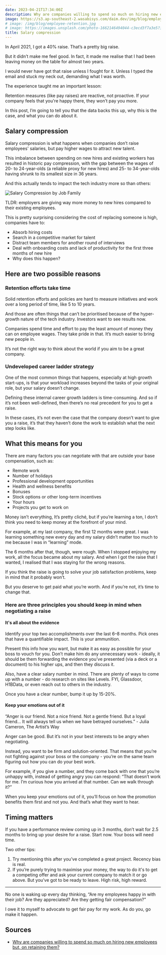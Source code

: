 ```yaml
---
date: 2023-04-21T17:34:00Z
description: Why are companies willing to spend so much on hiring new employees but on retaining them?
image: https://s3.ap-southeast-2.wasabisys.com/daim.dev/img/blog/employee-retention/clamp-squeezing-a-stack-of-coins.jpeg
# image: /img/blog/employee-retention.jpg
# image: https://images.unsplash.com/photo-1662146494044-c3ecd3f7a3e5?ixlib=rb-4.0.3&ixid=MnwxMjA3fDB8MHxwaG90by1wYWdlfHx8fGVufDB8fHx8&auto=format&fit=crop&w=1471&q=80
title: Salary compression
---
```


In April 2021, I got a 40% raise. That’s a pretty big raise.

But it didn’t make me feel good. In fact, it made me realise that I had been leaving money on the table for almost two years.

I would never have got that raise unless I fought for it. Unless I typed the email and stuck my neck out, demanding what I was worth.

The experience taught me an important lesson:

Retention measures (like pay raises) are reactive, not proactive. If your company feels that you're happy there, they won’t pay you more.

In this post, I’m going to tell you that the data backs this up, why this is the case, and what you can do about it.

## Salary compression

Salary compression is what happens when companies don’t raise employees' salaries, but pay higher wages to attract new talent.

This imbalance between spending on new hires and existing workers has resulted in historic pay compression, with the gap between the wages of 20- to 24-year-olds (a reliable proxy for new hires) and 25- to 34-year-olds having shrunk to its smallest size in 36 years.

And this actually tends to impact the tech industry more so than others:

![Salary Compression by Job Family](https://s3.ap-southeast-2.wasabisys.com/daim.dev/img/blog/employee-retention/salary-compression-by-job-family.webp)

TLDR: employers are giving way more money to new hires compared to their existing employees.

This is pretty surprising considering the cost of replacing someone is high, companies have to:

- Absorb hiring costs
- Search in a competitive market for talent
- Distract team members for another round of interviews
- Deal with onboarding costs and lack of productivity for the first three months of new hire
- Why does this happen?

## Here are two possible reasons

### Retention efforts take time

Solid retention efforts and policies are hard to measure initiatives and work over a long period of time, like 5 to 10 years.

And those are often things that can’t be prioritised because of the hyper-growth nature of the tech industry. Investors want to see results now.

Companies spend time and effort to pay the least amount of money they can on employee wages. They take pride in that. It’s much easier to bring new people in.

It’s not the right way to think about the world if you aim to be a great company.

### Undeveloped career ladder strategy

One of the most common things that happens, especially at high growth start-ups, is that your workload increases beyond the tasks of your original role, but your salary doesn’t change.

Defining these internal career growth ladders is time-consuming. And so if it’s not been well-defined, then there’s no real precedent for you to get a raise.

In these cases, it’s not even the case that the company doesn’t want to give you a raise, it’s that they haven’t done the work to establish what the next step looks like.

## What this means for you

There are many factors you can negotiate with that are outside your base compensation, such as:

- Remote work
- Number of holidays
- Professional development opportunities
- Health and wellness benefits
- Bonuses
- Stock options or other long-term incentives
- Your hours
- Projects you get to work on

Money isn’t everything, It’s pretty cliché, but if you’re learning a ton, I don’t think you need to keep money at the forefront of your mind.

For example, at my last company, the first 12 months were great. I was learning something new every day and my salary didn’t matter too much to me because I was in “learning” mode.

The 6 months after that, though, were rough. When I stopped enjoying my work, all the focus became about my salary. And when I got the raise that I wanted, I realised that I was staying for the wrong reasons.

If you think the raise is going to solve your job satisfaction problems, keep in mind that it probably won’t.

But you deserve to get paid what you’re worth. And if you’re not, it’s time to change that.

### Here are three principles you should keep in mind when negotiating a raise

#### It's all about the evidence

Identify your top two accomplishments over the last 6–8 months. Pick ones that have a quantifiable impact. This is your ammunition.

Present this info how you want, but make it as easy as possible for your boss to vouch for you. Don’t make him do any unnecessary work - ideally, it should be them forwarding the evidence you’ve presented (via a deck or a document) to his higher ups, and then they discuss it.

Also, have a clear salary number in mind. There are plenty of ways to come up with a number - do research on sites like Levels. FYI, Glassdoor, H1BData, or even reach out to others in the industry.

Once you have a clear number, bump it up by 15-20%.

#### Keep your emotions out of it

“Anger is our friend. Not a nice friend. Not a gentle friend. But a loyal friend… It will always tell us when we have betrayed ourselves.” - Julia Cameron, The Artist’s Way

Anger can be good. But it’s not in your best interests to be angry when negotiating.

Instead, you want to be firm and solution-oriented. That means that you’re not fighting against your boss or the company - you’re on the same team figuring out how you can do your best work.

For example, if you give a number, and they come back with one that you’re unhappy with, instead of getting angry you can respond: “That doesn’t work for me. I’m curious how you arrived at that number. Can we walk through it?”

When you keep your emotions out of it, you’ll focus on how the promotion benefits them first and not you. And that’s what they want to hear.

## Timing matters

If you have a performance review coming up in 3 months, don’t wait for 2.5 months to bring up your desire for a raise. Start now. Your boss will need time.

Two other tips:

1. Try mentioning this after you’ve completed a great project. Recency bias is real.
2. If you’re purely trying to maximise your money, the way to do it's to get a competing offer and ask your current company to match it or go above. But you’ve got to be ready to leave. High risk, high reward.

***

No one is waking up every day thinking, “Are my employees happy in with their job? Are they appreciated? Are they getting fair compensation?”

I owe it to myself to advocate to get fair pay for my work. As do you, go make it happen.

## Sources

- [Why are companies willing to spend so much on hiring new employees but, on retaining them?](https://www.reddit.com/r/datascience/comments/uo589a/why_are_companies_willing_to_spend_so_much_on/)
